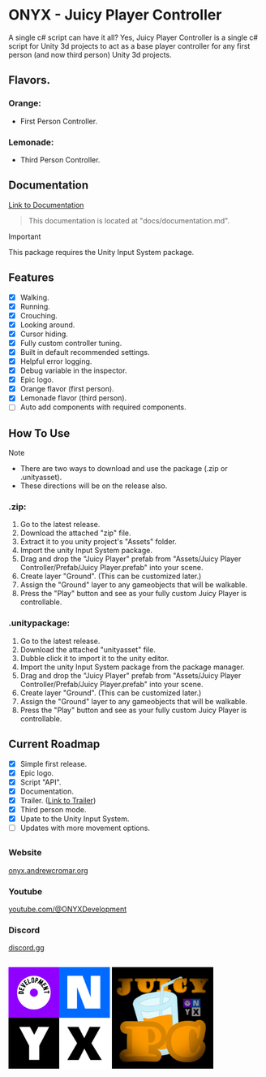 # ONYX - Juicy Player Controller
A single c# script can have it all? Yes, Juicy Player Controller is a single c# script for Unity 3d projects to act as a base player controller for any first person (and now third person) Unity 3d projects.

## Flavors.
### Orange:
- First Person Controller.
### Lemonade:
- Third Person Controller.

## Documentation
[Link to Documentation](<https://github.com/AndrewCromar/Juicy-Player-Controller/blob/main/Assets/ONYX Development/Juicy Player Controller/Docs/documentation.md>)
> This documentation is located at "docs/documentation.md".

> [!IMPORTANT]
> This package requires the Unity Input System package.

## Features
- [x] Walking.
- [x] Running.
- [x] Crouching.
- [x] Looking around.
- [x] Cursor hiding.
- [x] Fully custom controller tuning.
- [x] Built in default recommended settings.
- [x] Helpful error logging.
- [x] Debug variable in the inspector.
- [x] Epic logo.
- [x] Orange flavor (first person).
- [x] Lemonade flavor (third person).
- [ ] Auto add components with required components.

## How To Use
> [!NOTE]
> - There are two ways to download and use the package (.zip or .unityasset).
> - These directions will be on the release also.
### .zip:
1. Go to the latest release.
3. Download the attached "zip" file.
4. Extract it to you unity project's "Assets" folder.
5. Import the unity Input System package.
6. Drag and drop the "Juicy Player" prefab from "Assets/Juicy Player Controller/Prefab/Juicy Player.prefab" into your scene.
7. Create layer "Ground". (This can be customized later.)
8. Assign the "Ground" layer to any gameobjects that will be walkable.
9. Press the "Play" button and see as your fully custom Juicy Player is controllable.
### .unitypackage:
1. Go to the latest release.
3. Download the attached "unityasset" file.
4. Dubble click it to import it to the unity editor.
5. Import the unity Input System package from the package manager.
6. Drag and drop the "Juicy Player" prefab from "Assets/Juicy Player Controller/Prefab/Juicy Player.prefab" into your scene.
7. Create layer "Ground". (This can be customized later.)
8. Assign the "Ground" layer to any gameobjects that will be walkable.
9. Press the "Play" button and see as your fully custom Juicy Player is controllable.

## Current Roadmap
- [x] Simple first release.
- [x] Epic logo.
- [x] Script "API".
- [x] Documentation.
- [x] Trailer. ([Link to Trailer](https://www.youtube.com/watch?v=qo74vB7uOtk))
- [x] Third person mode.
- [x] Upate to the Unity Input System.
- [ ] Updates with more movement options.

##
### Website
[onyx.andrewcromar.org](https://onyx.andrewcromar.org/#juicyplayercontroller)
### Youtube
[youtube.com/@ONYXDevelopment](https://www.youtube.com/@ONYXDevelopment)
### Discord
[discord.gg](https://discord.gg/2maTr7RQQQ)
##
<img src="/Assets/ONYX Development/Juicy Player Controller/ONYX/onyx_logo.png" alt="onyx_logo" width="200"/> <img src="/Assets/ONYX Development/Juicy Player Controller/ONYX/juicy_pc_logo.png" alt="juicy_pc_logo" width="200"/>
